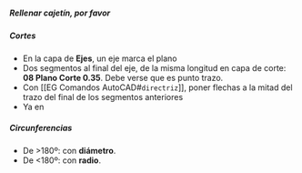 ##### Rellenar cajetín, por favor
##### Cortes
- En la capa de **Ejes**, un eje marca el plano
- Dos segmentos al final del eje, de la misma longitud en capa de corte: **08 Plano Corte 0.35**. Debe verse que es punto trazo.
- Con [[EG Comandos AutoCAD#`directriz`]], poner flechas a la mitad del trazo del final de los segmentos anteriores
- Ya en 
##### Circunferencias
- De >180º: con **diámetro**.
- De <180º: con **radio**.